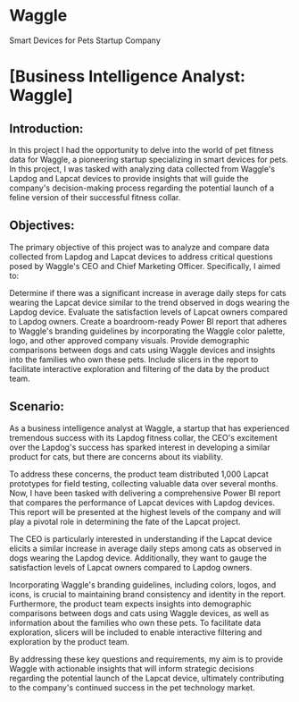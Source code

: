 # Waggle
Smart Devices for Pets Startup Company
# [Business Intelligence Analyst: Waggle]


## Introduction:
In this project I had the opportunity to delve into the world of pet fitness data for Waggle, a pioneering startup specializing in smart devices for pets. In this project, I was tasked with analyzing data collected from Waggle's Lapdog and Lapcat devices to provide insights that will guide the company's decision-making process regarding the potential launch of a feline version of their successful fitness collar.

## Objectives:
The primary objective of this project was to analyze and compare data collected from Lapdog and Lapcat devices to address critical questions posed by Waggle's CEO and Chief Marketing Officer. Specifically, I aimed to:

Determine if there was a significant increase in average daily steps for cats wearing the Lapcat device similar to the trend observed in dogs wearing the Lapdog device.
Evaluate the satisfaction levels of Lapcat owners compared to Lapdog owners.
Create a boardroom-ready Power BI report that adheres to Waggle's branding guidelines by incorporating the Waggle color palette, logo, and other approved company visuals.
Provide demographic comparisons between dogs and cats using Waggle devices and insights into the families who own these pets.
Include slicers in the report to facilitate interactive exploration and filtering of the data by the product team.

## Scenario:
As a business intelligence analyst at Waggle, a startup that has experienced tremendous success with its Lapdog fitness collar, the CEO's excitement over the Lapdog's success has sparked interest in developing a similar product for cats, but there are concerns about its viability.

To address these concerns, the product team distributed 1,000 Lapcat prototypes for field testing, collecting valuable data over several months. Now, I have been tasked with delivering a comprehensive Power BI report that compares the performance of Lapcat devices with Lapdog devices. This report will be presented at the highest levels of the company and will play a pivotal role in determining the fate of the Lapcat project.

The CEO is particularly interested in understanding if the Lapcat device elicits a similar increase in average daily steps among cats as observed in dogs wearing the Lapdog device. Additionally, they want to gauge the satisfaction levels of Lapcat owners compared to Lapdog owners.

Incorporating Waggle's branding guidelines, including colors, logos, and icons, is crucial to maintaining brand consistency and identity in the report. Furthermore, the product team expects insights into demographic comparisons between dogs and cats using Waggle devices, as well as information about the families who own these pets. To facilitate data exploration, slicers will be included to enable interactive filtering and exploration by the product team.

By addressing these key questions and requirements, my aim is to provide Waggle with actionable insights that will inform strategic decisions regarding the potential launch of the Lapcat device, ultimately contributing to the company's continued success in the pet technology market.
